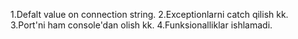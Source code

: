 1.Defalt value on connection string.
2.Exceptionlarni catch qilish kk.
3.Port'ni ham console'dan olish kk.
4.Funksionalliklar ishlamadi. 
